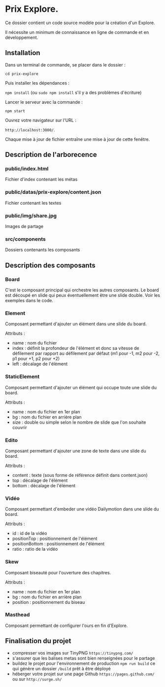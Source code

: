 # Prix Explore. 

Ce dossier contient un code source modèle pour la création d'un Explore. 

Il nécessite un minimum de connaissance en ligne de commande et en développement.

## Installation

Dans un terminal de commande, se placer dans le dossier : 

`cd prix-explore`

Puis installer les dépendances :

`npm install` (ou `sudo npm install` s'il y a des problèmes d'écriture)

Lancer le serveur avec la commande :

`npm start`

Ouvrez votre navigateur sur l'URL :
 
`http://localhost:3000/`.

Chaque mise à jour de fichier entraîne une mise à jour de cette fenêtre.

## Description de l'arborecence


### public/index.html

Fichier d'index contenant les métas


### public/datas/prix-explore/content.json

Fichier contenant les textes


### public/img/share.jpg

Images de partage


### src/components

Dossiers contenants les composants


## Description des composants

### Board

C'est le composant principal qui orchestre les autres composants. Le board est découpé en slide qui peux éventuellement être une slide double. Voir les exemples dans le code.

### Element

Composant permettant d'ajouter un élément dans une slide du board.

Attributs : 
- name : nom du fichier
- index : définit la profondeur de l'élément et donc sa vitesse de défilement par rapport au défilement par défaut (m1 pour -1, m2 pour -2, p1 pour +1, p2 pour +2)
- left : décalage de l'élément

### StaticElement

Composant permettant d'ajouter un élément qui occupe toute une slide du board.

Attributs : 
- name : nom du fichier en 1er plan
- bg : nom du fichier en arrière plan
- size : double ou simple selon le nombre de slide que l'on souhaite couvrir

### Edito

Composant permettant d'ajouter une zone de texte dans une slide du board.

Attributs : 
- content : texte (sous forme de référence définit dans content.json)
- top : décalage de l'élément
- bottom : décalage de l'élément

### Vidéo

Composant permettant d'embeder une vidéo Dailymotion dans une slide du board.

Attributs :
- id : id de la vidéo
- positionTop : positionnement de l'élément
- positionBottom : positionnement de l'élément
- ratio : ratio de la vidéo

### Skew

Composant biseauté pour l'ouverture des chapitres.

Attributs :
- name : nom du fichier en 1er plan
- bg : nom du fichier en arrière plan
- position : positionnement du biseau


### Masthead

Composant permettant de configurer l'ours en fin d'Explore.


## Finalisation du projet

- compresser vos images sur TinyPNG `https://tinypng.com/`
- s'assurer que les balises metas sont bien renseignées pour le partage
- buildez le projet pour l'environnement de production `npm run build` ce qui génère un dossier `/build` prêt à être déployé
- héberger votre projet sur une page Github `https://pages.github.com/` ou sur `http://surge.sh/`
